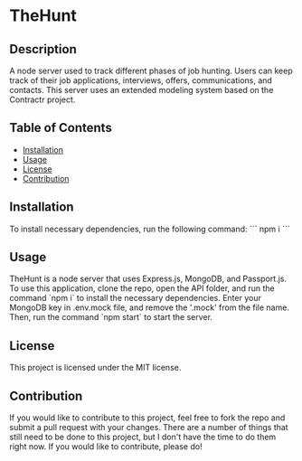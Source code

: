 # TheHunt

## Description

A node server used to track different phases of job hunting. Users can keep track of their job applications, interviews, offers, communications, and contacts. This server uses an extended modeling system based on the Contractr project.

## Table of Contents

* [Installation](#installation)
* [Usage](#usage)
* [License](#license)
* [Contribution](#contribution)

## Installation

To install necessary dependencies, run the following command:
\`\`\`
npm i
\`\`\`

## Usage

TheHunt is a node server that uses Express.js, MongoDB, and Passport.js. To use this application, clone the repo, open the API folder, and run the command \`npm i\` to install the necessary dependencies. Enter your MongoDB key in .env.mock file, and remove the '.mock' from the file name. Then, run the command \`npm start\` to start the server.

## License

This project is licensed under the MIT license.

## Contribution

If you would like to contribute to this project, feel free to fork the repo and submit a pull request with your changes. There are a number of things that still need to be done to this project, but I don't have the time to do them right now. If you would like to contribute, please do!
